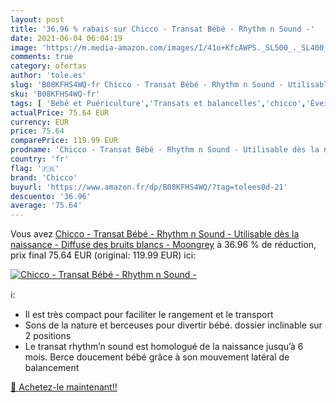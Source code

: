 ```yaml
---
layout: post
title: '36.96 % rabais sur Chicco - Transat Bébé - Rhythm n Sound -'
date: 2021-06-04 06:04:19
image: 'https://m.media-amazon.com/images/I/41o+KfcAWPS._SL500_._SL400_.jpg'
comments: true
category: ofertas
author: 'tole.es'
slug: 'B08KFHS4WQ-fr Chicco - Transat Bébé - Rhythm n Sound - Utilisable dès la...'
sku: 'B08KFHS4WQ-fr'
tags: [ 'Bébé et Puériculture','Transats et balancelles','chicco','Éveil et jouets', ]
actualPrice: 75.64 EUR
currency: EUR
price: 75.64
comparePrice: 119.99 EUR
prodname: 'Chicco - Transat Bébé - Rhythm n Sound - Utilisable dès la naissance - Diffuse des bruits blancs - Moongrey'
country: 'fr'
flag: '🇫🇷'
brand: 'Chicco'
buyurl: 'https://www.amazon.fr/dp/B08KFHS4WQ/?tag=tolees0d-21'
descuento: '36.96'
average: '75.64'
---
```


Vous avez [Chicco - Transat Bébé - Rhythm n Sound - Utilisable dès la naissance - Diffuse des bruits blancs - Moongrey](https://www.amazon.fr/dp/B08KFHS4WQ/?tag=tolees0d-21)  à  36.96 % de réduction, prix final  75.64 EUR (original: 119.99 EUR) ici:

[![Chicco - Transat Bébé - Rhythm n Sound -](https://m.media-amazon.com/images/I/41o+KfcAWPS._SL500_._SL400_.jpg)](https://www.amazon.fr/dp/B08KFHS4WQ/?tag=tolees0d-21)

ℹ️:

- Il est très compact pour faciliter le rangement et le transport
- Sons de la nature et berceuses pour divertir bébé. dossier inclinable sur 2 positions
- Le transat rhythm’n sound est homologué de la naissance jusqu’à 6 mois. Berce doucement bébé grâce à son mouvement latéral de balancement

[🛒 Achetez-le maintenant!!](https://www.amazon.fr/dp/B08KFHS4WQ/?tag=tolees0d-21)
